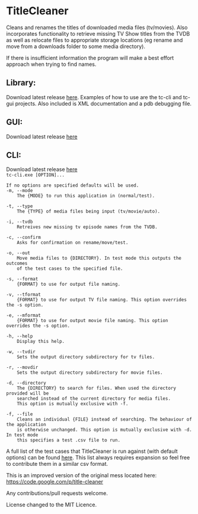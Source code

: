 TitleCleaner
============

Cleans and renames the titles of downloaded media files (tv/movies).
Also incorporates functionality to retrieve missing TV Show titles from the TVDB as well as relocate files to appropriate storage locations (eg rename and move from a downloads folder to some media directory).

If there is insufficient information the program will make a best effort approach when trying to find names.

Library:<br />
---
Download latest release [here](https://github.com/mrkno/TitleCleaner/releases/download/v2.0.23.14334/TitleCleanerLib.zip).
Examples of how to use are the tc-cli and tc-gui projects. Also included is XML documentation and a pdb debugging file.

GUI:<br />
---
Download latest release [here](https://github.com/mrkno/TitleCleaner/releases/download/v2.0.23.14334/tc-gui.zip)

CLI:<br />
---
Download latest release [here](https://github.com/mrkno/TitleCleaner/releases/download/v2.0.23.14334/tc-cli.zip)
<br /><code>tc-cli.exe [OPTION]...</code>

	If no options are specified defaults will be used.
	-m, --mode
		The {MODE} to run this application in (normal/test).
		
	-t, --type
		The {TYPE} of media files being input (tv/movie/auto).
		
	-i, --tvdb
		Retreives new missing tv episode names from the TVDB.
		
	-c, --confirm
		Asks for confirmation on rename/move/test.
		
	-o, --out
		Move media files to {DIRECTORY}. In test mode this outputs the outcomes
		of the test cases to the specified file.
		
	-s, --format
		{FORMAT} to use for output file naming.
		
	-v, --tformat
		{FORMAT} to use for output TV file naming. This option overrides the -s option.
		
	-e, --mformat
		{FORMAT} to use for output movie file naming. This option overrides the -s option.
		
	-h, --help
		Display this help.
		
	-w, --tvdir
		Sets the output directory subdirectory for tv files.
		
	-r, --movdir
		Sets the output directory subdirectory for movie files.
			
	-d, --directory
		The {DIRECTORY} to search for files. When used the directory provided will be
		searched instead of the current directory for media files.
		This option is mutually exclusive with -f.
		
	-f, --file
		Cleans an individual {FILE} instead of searching. The behaviour of the application
		is otherwise unchanged. This option is mutually exclusive with -d. In test mode
		this specifies a test .csv file to run.

A full list of the test cases that TitleCleaner is run against (with default options) can be found  [here](https://github.com/mrkno/TitleCleaner/blob/master/MediaFileParser/Tests/tests.csv).
This list always requires expansion so feel free to contribute them in a similar csv format.

This is an improved version of the original mess located here:
https://code.google.com/p/title-cleaner

Any contributions/pull requests welcome.

License changed to the MIT Licence.
